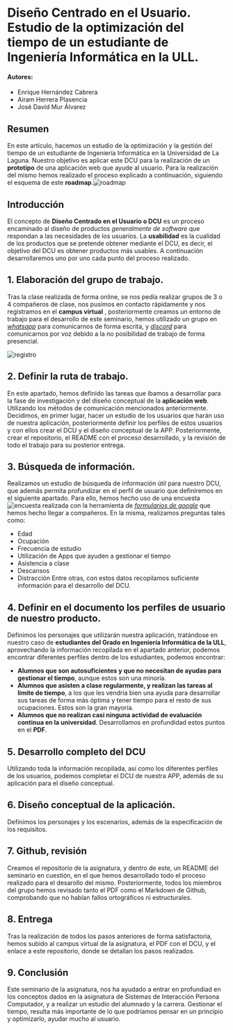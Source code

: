 # Diseño Centrado en el Usuario. Estudio de la optimización del tiempo de un estudiante de Ingeniería Informática en la ULL.

#### **Autores:** 
  * Enrique Hernández Cabrera
  * Airam Herrera Plasencia
  * José David Mur Álvarez
## Resumen
En este artículo, hacemos un estudio de la optimización y la gestión del tiempo de un estudiante de Ingeniería Informática en la Universidad de La Laguna. Nuestro objetivo es aplicar este DCU para la realización de un **prototipo** de una aplicación web que ayude al usuario. Para la realización del mismo hemos realizado el proceso explicado a continuación, siguiendo el esquema de este **roadmap**.![roadmap](https://i.imgur.com/GTtif3f.png)
## Introducción
El concepto de **Diseño Centrado en el Usuario o DCU** es un proceso encaminado al diseño de productos *generalmente de software* que respondan a las necesidades de los usuarios.
La **usabilidad** es la cualidad de los productos que se pretende obtener mediante el DCU, es decir, el objetivo del DCU es obtener productos más usables. A continuación desarrollaremos uno por uno cada punto del proceso realizado.
## 1. Elaboración del grupo de trabajo.
Tras la clase realizada de forma online, se nos pedía realizar grupos de 3 o 4 compañeros de clase, nos pusimos en contacto rápidamente y nos registramos en el **campus virtual** , posteriormente creamos un entorno de trabajo para el desarrollo de este seminario, hemos utilizado un grupo en *[whatsapp](https://web.whatsapp.com/)* para comunicarnos de forma escrita, y *[discord](https://discord.com/)* para comunicarnos por voz debido a la no posibilidad de trabajo de forma presencial.

![registro](https://i.imgur.com/yZf8rbG.png)
  
## 2. Definir la ruta de trabajo.
En este apartado, hemos definido las tareas que íbamos a desarrollar para la fase de investigación y del diseño conceptual de la **aplicación web**. Utilizando los métodos de comunicación mencionados anteriormente. Decidimos, en primer lugar, hacer un estudio de los usuarios que harán uso de nuestra aplicación, posteriormente definir los perfiles de estos usuarios y con ellos crear el DCU y el diseño conceptual de la APP. Posteriormente, crear el repositorio, el README con el proceso desarrollado, y la revisión de todo el trabajo para su posterior entrega.

## 3. Búsqueda de información.
Realizamos un estudio de búsqueda de información útil para nuestro DCU, que además permita profundizar en el perfil de usuario que definiremos en el siguiente apartado.
Para ello, hemos hecho uso de una encuesta ![encuesta](https://docs.google.com/forms/d/e/1FAIpQLSeCzliiNa1DLToNV4YZOPpIv1Hv_4RhTk4lEhf3aqTn3nK9uQ/viewform) realizada con la herramienta de *[formularios de google](https://www.google.es/intl/es/forms/about/)* que hemos hecho llegar a compañeros. En la misma, realizamos preguntas tales como:
 * Edad
 * Ocupación
 * Frecuencia de estudio
 * Utilización de Apps que ayuden a gestionar el tiempo
 * Asistencia a clase
 * Descansos
 * Distracción
Entre otras, con estos datos recopilamos suficiente información para el desarrollo del DCU.

## 4. Definir en el documento los perfiles de usuario de nuestro producto.
Definimos los personajes que utilizarán nuestra aplicación, tratándose en nuestro caso de **estudiantes del Grado en Ingeniería Informática de la ULL**, aprovechando la información recopilada en el apartado anterior, podemos encontrar diferentes perfiles dentro de los estudiantes, podemos encontrar:
 * **Alumnos que son autosuficientes y que no necesitan de ayudas para gestionar el tiempo**, aunque estos son una minoría. 
 * **Alumnos que asisten a clase regularmente, y realizan las tareas al límite de tiempo**, a los que les vendría bien una ayuda para desarrollar sus tareas de forma más óptima y tener tiempo para el resto de sus ocupaciones. Estos son la gran mayoría.
 * **Alumnos que no realizan casi ninguna actividad de evaluación continua en la universidad**.
Desarrollamos en profundidad estos puntos en el **PDF**.

## 5. Desarrollo completo del DCU
Utilizando toda la información recopilada, así como los diferentes perfiles de los usuarios, podemos completar el DCU de nuestra APP, además de su aplicación para el diseño conceptual.
## 6. Diseño conceptual de la aplicación.
Definimos los personajes y los escenarios, además de la especificación de los requisitos.
## 7. Github, revisión
Creamos el repositorio de la asignatura, y dentro de este, un README del seminario en cuestión, en el que hemos desarrollado todo el proceso realizado para el desarollo del mismo. Posteriormente, todos los miembros del grupo hemos revisado tanto el PDF como el Markdown de Github, comprobando que no habían fallos ortográficos ni estructurales.
## 8. Entrega
Tras la realización de todos los pasos anteriores de forma satisfactoria, hemos subido al campus virtual de la asignatura, el PDF con el DCU, y el enlace a este repositorio, donde se detallan los pasos realizados.
## 9. Conclusión
Este seminario de la asignatura, nos ha ayudado a entrar en profundiad en los conceptos dados en la asignatura de Sistemas de Interacción Persona Computador, y a realizar un estudio del alumnado y la carrera. Gestionar el tiempo, resulta más importante de lo que podríamos pensar en un principio y optimizarlo, ayudar mucho al usuario.
